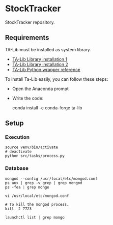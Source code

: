 # StockTracker
StockTracker repository.

## Requirements
TA-Lib must be installed as system library.

- [TA-Lib Library installation 1](https://blog.quantinsti.com/install-ta-lib-python/)
- [TA-Lib Library installation 2](https://rohan09.medium.com/how-to-install-ta-lib-in-python-86e4edb80934)
- [TA-Lib Python wrapper reference](https://mrjbq7.github.io/ta-lib/install.html)

To install Ta-Lib easily, you can follow these steps:

- Open the Anaconda prompt
- Write the code:

    conda install -c conda-forge ta-lib

##  Setup

###  Execution

    source venv/bin/activate
    # deactivate
    python src/tasks/process.py

###  Database

    mongod --config /usr/local/etc/mongod.conf
    ps aux | grep -v grep | grep mongod
    ps -fea | grep mongo
    
    vi /usr/local/etc/mongod.conf
    
    # To kill the mongod process.
    kill -2 7723
    
    launchctl list | grep mongo
